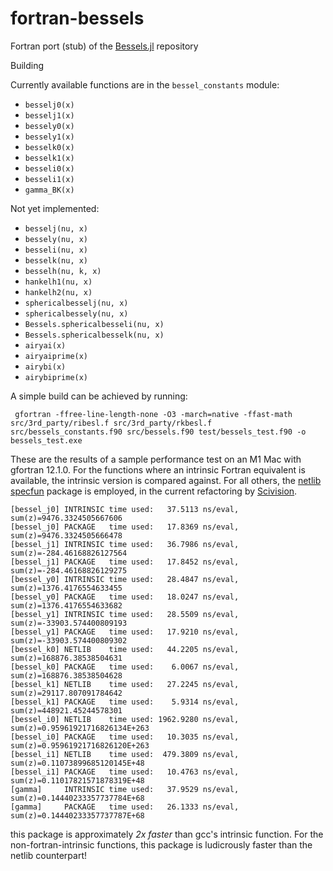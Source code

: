 # fortran-bessels
Fortran port (stub) of the [Bessels.jl](https://github.com/heltonmc/Bessels.jl.git) repository

Building

Currently available functions are in the `bessel_constants` module:
- `besselj0(x)`
- `besselj1(x)`
- `bessely0(x)`
- `bessely1(x)`
- `besselk0(x)`
- `besselk1(x)`
- `besseli0(x)`
- `besseli1(x)`
- `gamma_BK(x)`

Not yet implemented: 
- `besselj(nu, x)`
- `bessely(nu, x)`
- `besseli(nu, x)`
- `besselk(nu, x)`
- `besselh(nu, k, x)`
- `hankelh1(nu, x)`
- `hankelh2(nu, x)`
- `sphericalbesselj(nu, x)`
- `sphericalbessely(nu, x)`
- `Bessels.sphericalbesseli(nu, x)`
- `Bessels.sphericalbesselk(nu, x)`
- `airyai(x)`
- `airyaiprime(x)`
- `airybi(x)`
- `airybiprime(x)`

A simple build can be achieved by running:

```
 gfortran -ffree-line-length-none -O3 -march=native -ffast-math src/3rd_party/ribesl.f src/3rd_party/rkbesl.f src/bessels_constants.f90 src/bessels.f90 test/bessels_test.f90 -o bessels_test.exe
```

These are the results of a sample performance test on an M1 Mac with gfortran 12.1.0.
For the functions where an intrinsic Fortran equivalent is available, the intrinsic version is compared against.
For all others, the [netlib specfun](https://netlib.org/specfun/) package is employed, in the current refactoring by [Scivision](https://github.com/scivision/rpn-calc-fortran).

```
[bessel_j0] INTRINSIC time used:   37.5113 ns/eval, sum(z)=9476.3324505667606
[bessel_j0] PACKAGE   time used:   17.8369 ns/eval, sum(z)=9476.3324505666478
[bessel_j1] INTRINSIC time used:   36.7986 ns/eval, sum(z)=-284.46168826127564
[bessel_j1] PACKAGE   time used:   17.8452 ns/eval, sum(z)=-284.46168826129275
[bessel_y0] INTRINSIC time used:   28.4847 ns/eval, sum(z)=1376.4176554633455
[bessel_y0] PACKAGE   time used:   18.0247 ns/eval, sum(z)=1376.4176554633682
[bessel_y1] INTRINSIC time used:   28.5509 ns/eval, sum(z)=-33903.574400809193
[bessel_y1] PACKAGE   time used:   17.9210 ns/eval, sum(z)=-33903.574400809302
[bessel_k0] NETLIB    time used:   44.2205 ns/eval, sum(z)=168876.38538504631
[bessel_k0] PACKAGE   time used:    6.0067 ns/eval, sum(z)=168876.38538504628
[bessel_k1] NETLIB    time used:   27.2245 ns/eval, sum(z)=29117.807091784642
[bessel_k1] PACKAGE   time used:    5.9314 ns/eval, sum(z)=448921.45244578301
[bessel_i0] NETLIB    time used: 1962.9280 ns/eval, sum(z)=0.95961921716826134E+263
[bessel_i0] PACKAGE   time used:   10.3035 ns/eval, sum(z)=0.95961921716826120E+263
[bessel_i1] NETLIB    time used:  479.3809 ns/eval, sum(z)=0.11073899685120145E+48
[bessel_i1] PACKAGE   time used:   10.4763 ns/eval, sum(z)=0.11017821571878319E+48
[gamma]     INTRINSIC time used:   37.9529 ns/eval, sum(z)=0.14440233357737784E+68
[gamma]     PACKAGE   time used:   26.1333 ns/eval, sum(z)=0.14440233357737787E+68

```

this package is approximately *2x faster* than gcc's intrinsic function. For the non-fortran-intrinsic functions, this package is ludicrously faster than the netlib counterpart!



